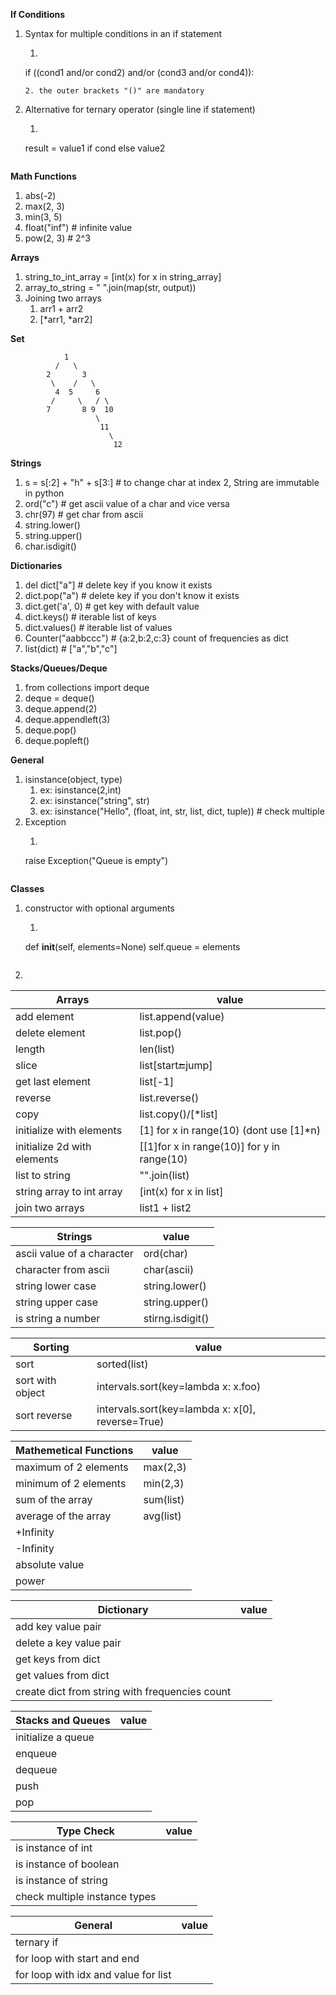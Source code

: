 **If Conditions**

1. Syntax for multiple conditions in an if statement
    1. ```
   if ((cond1 and/or cond2) and/or (cond3 and/or cond4)):
      ```
    2. the outer brackets "()" are mandatory
2. Alternative for ternary operator (single line if statement)
    1. ```
   result = value1 if cond else value2
      ```

**Math Functions**

1. abs(-2)
2. max(2, 3)
3. min(3, 5)
4. float("inf")  # infinite value
5. pow(2, 3)  # 2^3

**Arrays**

1. string_to_int_array = [int(x) for x in string_array]
2. array_to_string = " ".join(map(str, output))
3. Joining two arrays
    1. arr1 + arr2
    2. [*arr1, *arr2]

**Set**

                1
              /   \
            2       3
             \    /   \
              4  5     6
             /     \   / \
            7       8 9  10
                       \
                        11
                          \
                           12

**Strings**

1. s = s[:2] + "h" + s[3:]  # to change char at index 2, String are immutable in python
2. ord("c")  # get ascii value of a char and vice versa
3. chr(97)  # get char from ascii
4. string.lower()
5. string.upper()
6. char.isdigit()

**Dictionaries**

1. del dict["a"]  # delete key if you know it exists
2. dict.pop("a")  # delete key if you don't know it exists
3. dict.get('a', 0)  # get key with default value
4. dict.keys()  # iterable list of keys
5. dict.values()  # iterable list of values
6. Counter("aabbccc")  # {a:2,b:2,c:3} count of frequencies as dict
7. list(dict)  # ["a","b","c"]

**Stacks/Queues/Deque**

1. from collections import deque
2. deque = deque()
3. deque.append(2)
4. deque.appendleft(3)
5. deque.pop()
6. deque.popleft()

**General**

1. isinstance(object, type)
    1. ex: isinstance(2,int)
    2. ex: isinstance("string", str)
    3. ex: isinstance("Hello", (float, int, str, list, dict, tuple)) # check multiple
2. Exception
    1. ```
   raise Exception("Queue is empty")
      ```

**Classes**

1. constructor with optional arguments
    1. ```
   def __init__(self, elements=None)
   self.queue = elements
      ```
2.

| Arrays                      | value                                         |
|-----------------------------|-----------------------------------------------|
| add element                 | list.append(value)                            |
| delete element              | list.pop()                                    |
| length                      | len(list)                                     |
| slice                       | list[start:end:jump]                          |
| get last element            | list[-1]                                      |
| reverse                     | list.reverse()                                |
| copy                        | list.copy()/[*list]                           |
| initialize with elements    | [1] for x in range(10)       (dont use [1]*n) |
| initialize 2d with elements | [[1]for x in range(10)] for y in range(10)    |
| list to string              | "".join(list)                                 |
| string array to int array   | [int(x) for x in list]                        |
| join two arrays             | list1 + list2                                 |

| Strings                    | value            |
|----------------------------|------------------|
| ascii value of a character | ord(char)        |
| character from ascii       | char(ascii)      | 
| string lower case          | string.lower()   |
| string upper case          | string.upper()   |
| is string a number         | stirng.isdigit() |

| Sorting          | value                                            |
|------------------|--------------------------------------------------| 
| sort             | sorted(list)                                     |
| sort with object | intervals.sort(key=lambda x: x.foo)              |
| sort reverse     | intervals.sort(key=lambda x: x[0], reverse=True) |

| Mathemetical Functions | value     |
|------------------------|-----------|
| maximum of 2 elements  | max(2,3)  |
| minimum of 2 elements  | min(2,3)  |
| sum of the array       | sum(list) |
| average of the array   | avg(list) |
| +Infinity              |           |
| -Infinity              |           |
| absolute value         |           |
| power                  |           |

| Dictionary                                     | value |
|------------------------------------------------|-------|
| add key value pair                             |       |                      
| delete a key value pair                        |       |                      
| get keys from dict                             |       |                     
| get values from dict                           |       |                     
| create dict from string with frequencies count |       |

| Stacks and Queues  | value |
|--------------------|-------|
| initialize a queue |       |
| enqueue            |       |
| dequeue            |       |
| push               |       |
| pop                |       |

| Type Check                    | value |
|-------------------------------|-------| 
| is instance of int            |       | 
| is instance of boolean        |       | 
| is instance of string         |       |
| check multiple instance types |       |

| General                              | value |
|--------------------------------------|-------|
| ternary if                           |       |
| for loop with start and end          |       |
| for loop with idx and value for list |       |

